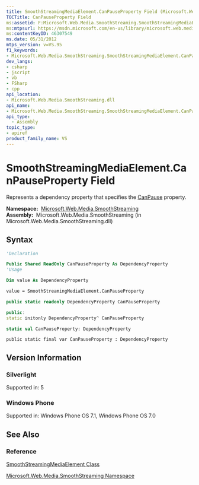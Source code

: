 ```yaml
---
title: SmoothStreamingMediaElement.CanPauseProperty Field (Microsoft.Web.Media.SmoothStreaming)
TOCTitle: CanPauseProperty Field
ms:assetid: F:Microsoft.Web.Media.SmoothStreaming.SmoothStreamingMediaElement.CanPauseProperty
ms:mtpsurl: https://msdn.microsoft.com/en-us/library/microsoft.web.media.smoothstreaming.smoothstreamingmediaelement.canpauseproperty(v=VS.95)
ms:contentKeyID: 46307549
ms.date: 05/31/2012
mtps_version: v=VS.95
f1_keywords:
- Microsoft.Web.Media.SmoothStreaming.SmoothStreamingMediaElement.CanPauseProperty
dev_langs:
- csharp
- jscript
- vb
- FSharp
- cpp
api_location:
- Microsoft.Web.Media.SmoothStreaming.dll
api_name:
- Microsoft.Web.Media.SmoothStreaming.SmoothStreamingMediaElement.CanPauseProperty
api_type:
  - Assembly
topic_type:
- apiref
product_family_name: VS
---
```


# SmoothStreamingMediaElement.CanPauseProperty Field

Represents a dependency property that specifies the [CanPause](smoothstreamingmediaelement-canpause-property-microsoft-web-media-smoothstreaming_1.md) property.

**Namespace:**  [Microsoft.Web.Media.SmoothStreaming](microsoft-web-media-smoothstreaming-namespace_1.md)  
**Assembly:**  Microsoft.Web.Media.SmoothStreaming (in Microsoft.Web.Media.SmoothStreaming.dll)

## Syntax

```vb
'Declaration

Public Shared ReadOnly CanPauseProperty As DependencyProperty
'Usage

Dim value As DependencyProperty

value = SmoothStreamingMediaElement.CanPauseProperty
```

```csharp
public static readonly DependencyProperty CanPauseProperty
```

```cpp
public:
static initonly DependencyProperty^ CanPauseProperty
```

``` fsharp
static val CanPauseProperty: DependencyProperty
```

```jscript
public static final var CanPauseProperty : DependencyProperty
```

## Version Information

### Silverlight

Supported in: 5  

### Windows Phone

Supported in: Windows Phone OS 7.1, Windows Phone OS 7.0  

## See Also

### Reference

[SmoothStreamingMediaElement Class](smoothstreamingmediaelement-class-microsoft-web-media-smoothstreaming_1.md)

[Microsoft.Web.Media.SmoothStreaming Namespace](microsoft-web-media-smoothstreaming-namespace_1.md)

